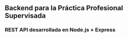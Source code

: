 ## Backend para la Práctica Profesional Supervisada

### REST API desarrollada en Node.js + Express
